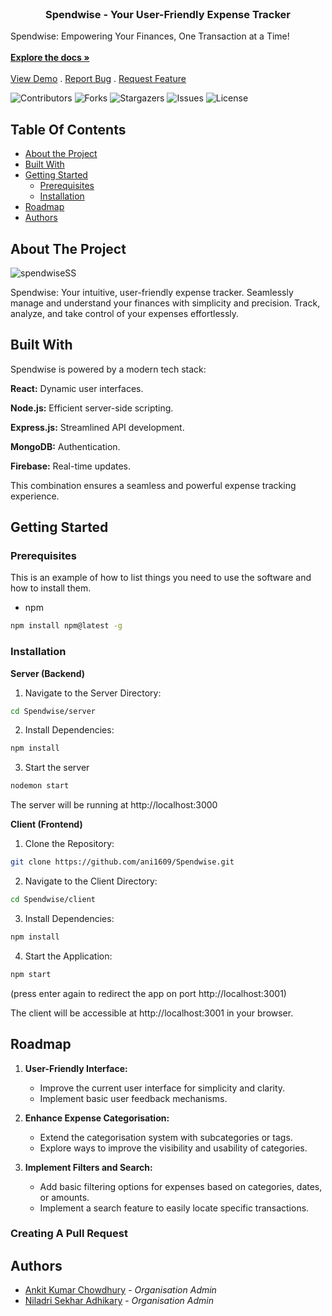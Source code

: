 <br/>
<p align="center">
  <h3 align="center">Spendwise - Your User-Friendly Expense Tracker</h3>

  <p align="left">
    Spendwise: Empowering Your Finances, One Transaction at a Time!
    <br/>
    <br/>
    <a href="https://github.com/ani1609/Spendwise"><strong>Explore the docs »</strong></a>
    <br/>
    <br/>
    <a href="https://github.com/ani1609/Spendwise">View Demo</a>
    .
    <a href="https://github.com/ani1609/Spendwise/issues">Report Bug</a>
    .
    <a href="https://github.com/ani1609/Spendwise/issues">Request Feature</a>
  </p>
</p>

![Contributors](https://img.shields.io/github/contributors/ani1609/Spendwise?color=dark-green) ![Forks](https://img.shields.io/github/forks/ani1609/Spendwise?style=social) ![Stargazers](https://img.shields.io/github/stars/ani1609/Spendwise?style=social) ![Issues](https://img.shields.io/github/issues/ani1609/Spendwise) ![License](https://img.shields.io/github/license/ani1609/Spendwise) 

## Table Of Contents

* [About the Project](#about-the-project)
* [Built With](#built-with)
* [Getting Started](#getting-started)
  * [Prerequisites](#prerequisites)
  * [Installation](#installation)
* [Roadmap](#roadmap)
* [Authors](#authors)

## About The Project

![spendwiseSS](https://github.com/ani1609/Spendwise/assets/89239354/110b0d57-7d1f-49f8-a3d7-7b7ce7863c7d)

Spendwise: Your intuitive, user-friendly expense tracker. Seamlessly manage and understand your finances with simplicity and precision. Track, analyze, and take control of your expenses effortlessly.

## Built With

Spendwise is powered by a modern tech stack:

**React:** Dynamic user interfaces.

**Node.js:** Efficient server-side scripting.

**Express.js:** Streamlined API development.

**MongoDB:** Authentication.

**Firebase:** Real-time updates.

This combination ensures a seamless and powerful expense tracking experience.


## Getting Started

### Prerequisites

This is an example of how to list things you need to use the software and how to install them.

* npm

```sh
npm install npm@latest -g
```

### Installation

**Server (Backend)**

1. Navigate to the Server Directory:

```sh
cd Spendwise/server
```

2. Install Dependencies:

```sh
npm install
```

3. Start the server

```sh
nodemon start
```

The server will be running at http://localhost:3000



**Client (Frontend)**
1. Clone the Repository:

```sh
git clone https://github.com/ani1609/Spendwise.git
```

2. Navigate to the Client Directory:

```sh
cd Spendwise/client
```

3. Install Dependencies:

```sh
npm install
```

4. Start the Application:

```sh
npm start
```
(press enter again to redirect the app on port http://localhost:3001)

The client will be accessible at http://localhost:3001 in your browser.

## Roadmap

1. **User-Friendly Interface:**
   - Improve the current user interface for simplicity and clarity.
   - Implement basic user feedback mechanisms.

2. **Enhance Expense Categorisation:**
   - Extend the categorisation system with subcategories or tags.
   - Explore ways to improve the visibility and usability of categories.

3. **Implement Filters and Search:**
   - Add basic filtering options for expenses based on categories, dates, or amounts.
   - Implement a search feature to easily locate specific transactions.

### Creating A Pull Request



## Authors

* [Ankit Kumar Chowdhury](https://github.com/ani1609) - *Organisation Admin*
* [Niladri Sekhar Adhikary](https://github.com/niladrix719) - *Organisation Admin*



